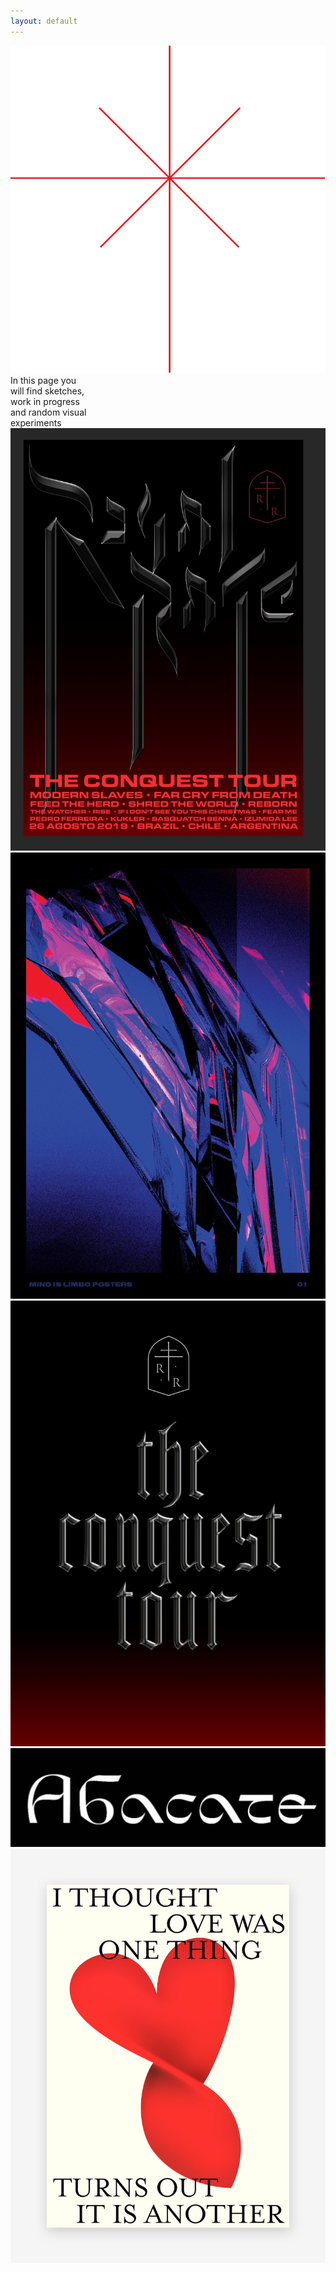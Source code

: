```yaml
---
layout: default
---
```


<div class="hidden-meanings">
  <a href="/" id="logo" class="project-page-logo">
    <img src="/svgs/logo.svg" alt=""/>
  </a>
  <div id="logo-space"></div>
  In this page you<br />
  will find sketches,<br />
  work in progress<br />
  and random visual<br />
  experiments
</div>

<div class="wip-layout">
  <div class="image-container"><img src="/images/wip/AI_Image.jpg" alt=""/></div>
  <div class="image-container"><img src="/images/wip/qLaFZs.jpg" alt=""/></div>
  <div class="image-container"><img src="/images/wip/royal6b.jpg" alt=""/></div>
  <div class="image-container"><img src="/images/wip/Screen Shot 2019-06-30 at 9.54.50 PM.png" alt=""/></div>
  <div class="image-container"><img src="/images/wip/XXF2qK.jpg" alt=""/></div>
</div>
